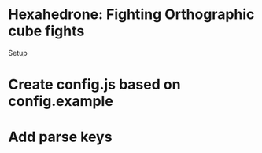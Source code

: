 Hexahedrone: Fighting Orthographic cube fights
===========

Setup
# Create config.js based on config.example
# Add parse keys
